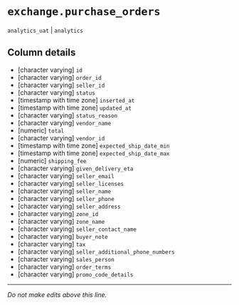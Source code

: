 # `exchange.purchase_orders`
`analytics_uat` | `analytics`

## Column details
* [character varying] `id`
* [character varying] `order_id`
* [character varying] `seller_id`
* [character varying] `status`
* [timestamp with time zone] `inserted_at`
* [timestamp with time zone] `updated_at`
* [character varying] `status_reason`
* [character varying] `vendor_name`
* [numeric]   `total`
* [character varying] `vendor_id`
* [timestamp with time zone] `expected_ship_date_min`
* [timestamp with time zone] `expected_ship_date_max`
* [numeric]   `shipping_fee`
* [character varying] `given_delivery_eta`
* [character varying] `seller_email`
* [character varying] `seller_licenses`
* [character varying] `seller_name`
* [character varying] `seller_phone`
* [character varying] `seller_address`
* [character varying] `zone_id`
* [character varying] `zone_name`
* [character varying] `seller_contact_name`
* [character varying] `buyer_note`
* [character varying] `tax`
* [character varying] `seller_additional_phone_numbers`
* [character varying] `sales_person`
* [character varying] `order_terms`
* [character varying] `promo_code_details`

-------------------------------------------------------------------------------
*Do not make edits above this line.*

